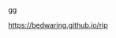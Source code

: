gg

https://bedwaring.github.io/rip


<!--
**bedwaring/bedwaring** is a ✨ _special_ ✨ repository because its `README.md` (this file) appears on your GitHub profile.

[![Bedwaring's GitHub stats](https://github-readme-stats.vercel.app/api?username=bedwaring&show_icons=true&theme=dark)](https://github.com/bedwaring/github-readme-stats)
